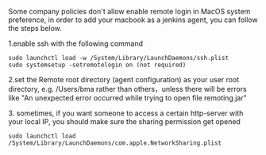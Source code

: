 Some company policies don't allow enable remote login in MacOS system preference, in order to add your macbook as a jenkins agent, you can follow the steps below.

1.enable ssh with the following command

```
sudo launchctl load -w /System/Library/LaunchDaemons/ssh.plist
sudo systemsetup -setremotelogin on (not required)
```

2.set the Remote root directory (agent configuration) as your user root directory, e.g. /Users/bma rather than others，unless there will be errors like "An unexpected error occurred while trying to open file remoting.jar"

3\. sometimes, if you want someone to access a certain http-server with your local IP, you should make sure the sharing permission get opened

```
sudo launchctl load /System/Library/LaunchDaemons/com.apple.NetworkSharing.plist
```